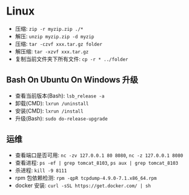 # Linux

- 压缩: `zip -r myzip.zip ./*`
- 解压: `unzip myzip.zip -d myzip`
- 压缩: `tar -czvf xxx.tar.gz folder`
- 解压缩: `tar -xzvf xxx.tar.gz`
- 复制当前文件夹下所有文件: `cp -r * ../folder`

## Bash On Ubuntu On Windows 升级

- 查看当前版本(Bash): `lsb_release -a`
- 卸载(CMD): `lxrun /uninstall`
- 安装(CMD): `lxrun /install`
- 升级(Bash): `sudo do-release-upgrade`

## 运维

- 查看端口是否可用: `nc -zv 127.0.0.1 80 8080`, `nc -z 127.0.0.1 8080`
- 查看进程: `ps -ef | grep tomcat_8103`, `ps aux | grep tomcat_8103`
- 杀进程: `kill -9 8111`
- rpm 包依赖检测: `rpm -qpR tcpdump-4.9.0-7.1.x86_64.rpm`
- docker 安装: `curl -sSL https://get.docker.com/ | sh`
